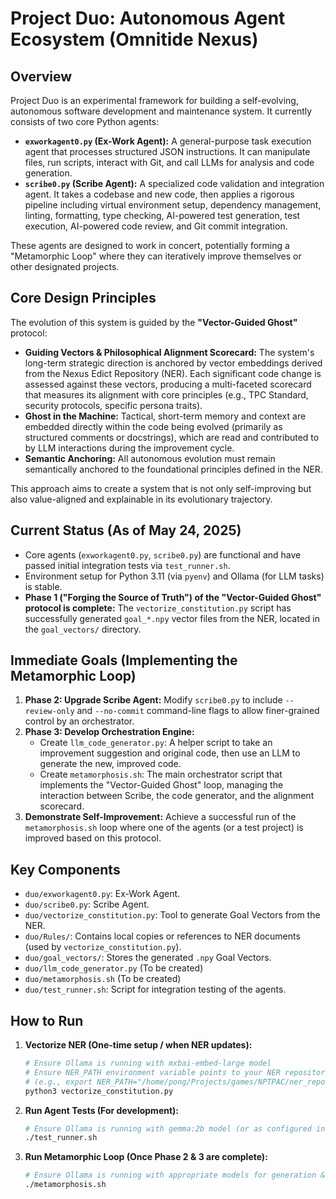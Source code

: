 # Project Duo: Autonomous Agent Ecosystem (Omnitide Nexus)

## Overview

Project Duo is an experimental framework for building a self-evolving, autonomous software development and maintenance system. It currently consists of two core Python agents:

* **`exworkagent0.py` (Ex-Work Agent):** A general-purpose task execution agent that processes structured JSON instructions. It can manipulate files, run scripts, interact with Git, and call LLMs for analysis and code generation.
* **`scribe0.py` (Scribe Agent):** A specialized code validation and integration agent. It takes a codebase and new code, then applies a rigorous pipeline including virtual environment setup, dependency management, linting, formatting, type checking, AI-powered test generation, test execution, AI-powered code review, and Git commit integration.

These agents are designed to work in concert, potentially forming a "Metamorphic Loop" where they can iteratively improve themselves or other designated projects.

## Core Design Principles

The evolution of this system is guided by the **"Vector-Guided Ghost"** protocol:

* **Guiding Vectors & Philosophical Alignment Scorecard:** The system's long-term strategic direction is anchored by vector embeddings derived from the Nexus Edict Repository (NER). Each significant code change is assessed against these vectors, producing a multi-faceted scorecard that measures its alignment with core principles (e.g., TPC Standard, security protocols, specific persona traits).
* **Ghost in the Machine:** Tactical, short-term memory and context are embedded directly within the code being evolved (primarily as structured comments or docstrings), which are read and contributed to by LLM interactions during the improvement cycle.
* **Semantic Anchoring:** All autonomous evolution must remain semantically anchored to the foundational principles defined in the NER.

This approach aims to create a system that is not only self-improving but also value-aligned and explainable in its evolutionary trajectory.

## Current Status (As of May 24, 2025)

* Core agents (`exworkagent0.py`, `scribe0.py`) are functional and have passed initial integration tests via `test_runner.sh`.
* Environment setup for Python 3.11 (via `pyenv`) and Ollama (for LLM tasks) is stable.
* **Phase 1 ("Forging the Source of Truth") of the "Vector-Guided Ghost" protocol is complete:** The `vectorize_constitution.py` script has successfully generated `goal_*.npy` vector files from the NER, located in the `goal_vectors/` directory.

## Immediate Goals (Implementing the Metamorphic Loop)

1.  **Phase 2: Upgrade Scribe Agent:** Modify `scribe0.py` to include `--review-only` and `--no-commit` command-line flags to allow finer-grained control by an orchestrator.
2.  **Phase 3: Develop Orchestration Engine:**
    * Create `llm_code_generator.py`: A helper script to take an improvement suggestion and original code, then use an LLM to generate the new, improved code.
    * Create `metamorphosis.sh`: The main orchestrator script that implements the "Vector-Guided Ghost" loop, managing the interaction between Scribe, the code generator, and the alignment scorecard.
3.  **Demonstrate Self-Improvement:** Achieve a successful run of the `metamorphosis.sh` loop where one of the agents (or a test project) is improved based on this protocol.

## Key Components

* `duo/exworkagent0.py`: Ex-Work Agent.
* `duo/scribe0.py`: Scribe Agent.
* `duo/vectorize_constitution.py`: Tool to generate Goal Vectors from the NER.
* `duo/Rules/`: Contains local copies or references to NER documents (used by `vectorize_constitution.py`).
* `duo/goal_vectors/`: Stores the generated `.npy` Goal Vectors.
* `duo/llm_code_generator.py` (To be created)
* `duo/metamorphosis.sh` (To be created)
* `duo/test_runner.sh`: Script for integration testing of the agents.

## How to Run

1.  **Vectorize NER (One-time setup / when NER updates):**
    ```bash
    # Ensure Ollama is running with mxbai-embed-large model
    # Ensure NER_PATH environment variable points to your NER repository
    # (e.g., export NER_PATH="/home/pong/Projects/games/NPTPAC/ner_repository")
    python3 vectorize_constitution.py
    ```
2.  **Run Agent Tests (For development):**
    ```bash
    # Ensure Ollama is running with gemma:2b model (or as configured in test project's .scribe.toml)
    ./test_runner.sh
    ```
3.  **Run Metamorphic Loop (Once Phase 2 & 3 are complete):**
    ```bash
    # Ensure Ollama is running with appropriate models for generation & review
    ./metamorphosis.sh 
    ```
